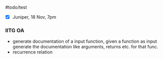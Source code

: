 #todo/test 
- [x] Juniper, 18 Nov,  7pm

### IITG OA
- generate documentation of a input function, given a function as input generate the documentation like arguments, returns etc. for that func.
- recurrence relation